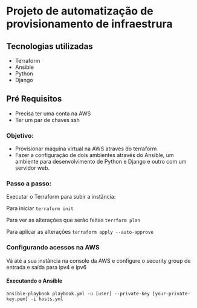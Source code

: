 # Projeto de automatização de provisionamento de infraestrura

## Tecnologias utilizadas

- Terraform
- Ansible
- Python
- Django

## Pré Requisitos
- Precisa ter uma conta na AWS
- Ter um par de chaves ssh



### Objetivo:

- Provisionar máquina virtual na AWS através do terraform
- Fazer a configuração de dois ambientes através do Ansible, um ambiente para desenvolvimento de Python e Django e outro com um servidor web.


### Passo a passo:

Executar o Terraform para subir a instância:

Para iniciar
`terraform init`

Para ver as alterações que serão feitas
`terrform plan`

Para aplicar as alterações
`terraform apply --auto-approve`

### Configurando acessos na AWS

Vá até a sua instância na console da AWS e configure o security group de entrada e saída para ipv4 e ipv6

#### Executando o Ansible

`ansible-playbook playbook.yml -u [user] --private-key [your-private-key.pem] -i hosts.yml`







